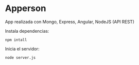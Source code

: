 # Apperson
App realizada con Mongo, Express, Angular, NodeJS (API REST)

Instala dependencias:
    
    npm intall

Inicia el servidor:

    node server.js
